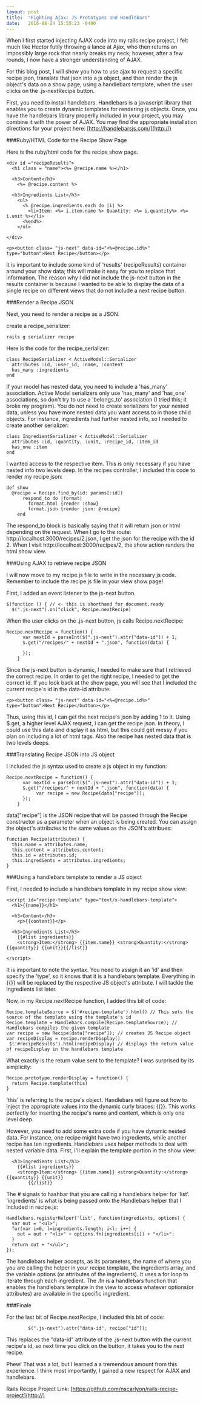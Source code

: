 ```yaml
---
layout: post
title:  "Fighting Ajax: JS Prototypes and Handlebars"
date:   2016-08-24 15:55:23 -0400
---
```


When I first started injecting AJAX code into my rails recipe project, I felt much like Hector futily throwing a lance at Ajax, who then returns an impossibly large rock that nearly breaks my neck; however, after a few rounds, I now have a stronger understanding of AJAX. 

For this blog post, I will show you how to use ajax to request a specific recipe json, translate that json into a js object, and then render the js object's data on a show page, using a handlebars template, when the user clicks on the .js-nextRecipe button. 

First, you need to install handlebars. Handlebars is a javascript library that enables you to create dynamic templates for rendering js objects. Once, you have the handlebars library properlly included in your project, you may combine it with the power of AJAX. You may find the appropriate installation directions for your project here: [http://handlebarsjs.com/](http://) 

###Ruby/HTML Code for the Recipe Show Page

Here is the ruby/html code for the recipe show page.

```
<div id ="recipeResults">
  <h1 class = "name"><%= @recipe.name %></h1>

  <h3>Content</h3>
    <%= @recipe.content %>

  <h3>Ingredients List</h3>
    <ul>
      <% @recipe.ingredients.each do |i| %>
        <li>Item: <%= i.item.name %> Quantity: <%= i.quantity%> <%= i.unit %></li>
      <%end%>
    </ul>

</div>

<p><button class= "js-next" data-id="<%=@recipe.id%>" type="button">Next Recipe</button></p>
```

It is important to include some kind of 'results' (recipeResults) container around your show data; this will make it easy for you to replace that information. The reason why I did not include the js-next button in the results container is because I wanted to be able to display the data of a single recipe on different views that do not include a next recipe button.

###Render a Recipe JSON

Next, you need to render a recipe as a JSON. 

create a recipe_serializer: 

```
rails g serializer recipe
```

Here is the code for the recipe_serializer: 

```
class RecipeSerializer < ActiveModel::Serializer
  attributes :id, :user_id, :name, :content
  has_many :ingredients
end
```

If your model has nested data, you need to include a 'has_many' association. Active Model serializers only use 'has_many' and 'has_one' associations, so don't try to use a 'belongs_to' association (I tried this; it broke my program). You do not need to create serializers for your nested data, unless you have more nested data you want access to in those child objects. For instance, ingredients had further nested info, so I needed to create another serializer:

```
class IngredientSerializer < ActiveModel::Serializer
  attributes :id, :quantity, :unit, :recipe_id, :item_id
  has_one :item
end
```

I wanted access to the respective item. This is only necessary if you have nested info two levels deep. In the recipes controller, I included this code to render my recipe json:

```
def show
  @recipe = Recipe.find_by(id: params[:id])
      respond_to do |format|
        format.html {render :show}
        format.json {render json: @recipe}
    end
```

The respond_to block is basically saying that it will return json or html depending on the request. When I go to the route: http://localhost:3000/recipes/2.json, I get the json for the recipe with the id 2. When I visit http://localhost:3000/recipes/2, the show action renders the html show view.

###Using AJAX to retrieve recipe JSON 

I will now move to my recipe.js file to write in the necessary js code. Remember to include the recipe.js file in your view show page! 

First, I added an event listener to the js-next button.

```
$(function () { // <- this is shorthand for document.ready
  $(".js-next").on("click", Recipe.nextRecipe)
```

 When the user clicks on the .js-next button, js calls Recipe.nextRecipe: 

```
Recipe.nextRecipe = function() {
      var nextId = parseInt($(".js-next").attr("data-id")) + 1;
      $.get("/recipes/" + nextId + ".json", function(data) {

      });
    }

```

Since the js-next button is dynamic, I needed to make sure that I retrieved the correct recipe. In order to get the right recipe, I needed to get the correct id. If you look back at the show page, you will see that I included the current recipe's id in the data-id attribute: 

```
<p><button class= "js-next" data-id="<%=@recipe.id%>" type="button">Next Recipe</button></p>
```

Thus, using this id, I can get the next recipe's json by adding 1 to it. Using $.get, a higher level AJAX request, I can get the recipe json. In theory, I could use this data and display it as html, but this could get messy if you plan on including a lot of html tags. Also the recipe has nested data that is two levels deeps. 

###Translating Recipe JSON into JS object

I included the js syntax used to create a js object in my function:

```
Recipe.nextRecipe = function() {
      var nextId = parseInt($(".js-next").attr("data-id")) + 1;
      $.get("/recipes/" + nextId + ".json", function(data) {
           var recipe = new Recipe(data["recipe"]);
      });
    }
```

data["recipe"] is the JSON recipe that will be passed through the Recipe constructor as a parameter when an object is being created. You can assign the object's attributes to the same values as the JSON's attribues:

```
function Recipe(attributes) {
  this.name = attributes.name;
  this.content = attributes.content;
  this.id = attributes.id;
  this.ingredients = attributes.ingredients;
}
```

###Using a handlebars template to render a JS object

First, I needed to include a handlebars template in my recipe show view:

```
<script id="recipe-template" type="text/x-handlebars-template">
  <h1>{{name}}</h1>

  <h3>Content</h3>
    <p>{{content}}</p>

  <h3>Ingredients List</h3>
    {{#list ingredients}}
    <strong>Item:</strong> {{item.name}} <strong>Quantity:</strong> {{quantity}} {{unit}}{{/list}}

</script>
```

It is important to note the syntax. You need to assign it an 'id' and then specify the 'type', so it knows that it is a handlebars template. Everything in {{}} will be replaced by the respective JS object's attribute. I will tackle the ingredients list later.

Now, in my Recipe.nextRecipe function, I added this bit of code:

```
Recipe.templateSource = $('#recipe-template').html() // This sets the source of the template using the template's id
Recipe.template = Handlebars.compile(Recipe.templateSource); // Handlebars compiles the given template
var recipe = new Recipe(data["recipe"]); // creates JS Recipe object
var recipeDisplay = recipe.renderDisplay() 
 $('#recipeResults').html(recipeDisplay) // displays the return value of recipeDisplay in the handlebars template 
```

What exactly is the return value sent to the template? I was surprised by its simplicity:

```
Recipe.prototype.renderDisplay = function() {
  return Recipe.template(this) 
}
```

'this' is referring to the recipe's object. Handlebars will figure out how to inject the appropriate values into the dynamic curly braces: {{}}. This works perfectly for inserting the recipe's name and content, which is only one level deep. 

However, you need to add some extra code if you have dynamic nested data. For instance, one recipe might have two ingredients, while another recipe has ten ingredients. Handlebars uses helper methods to deal with nested variable data. First, I'll explain the template portion in the show view:

```
  <h3>Ingredients List</h3>
    {{#list ingredients}}
    <strong>Item:</strong> {{item.name}} <strong>Quantity:</strong> {{quantity}} {{unit}}
		{{/list}}
```

The # signals to hashbar that you are calling a handlebars helper for 'list'. 'ingredients' is what is being passed onto the Handlebars helper that I included in recipe.js:

```
Handlebars.registerHelper('list', function(ingredients, options) {
  var out = "<ul>";
  for(var i=0, l=ingredients.length; i<l; i++) {
    out = out + "<li>" + options.fn(ingredients[i]) + "</li>";
  }
  return out + "</ul>";
});
```

The handlebars helper accepts, as its parameters, the name of where you you are calling the helper in your recipe template, the ingredients array, and the variable options (or attributes of the ingredients). It uses a for loop to iterate through each ingredient. The .fn is a handlebars function that enables the handlebars template in the view to access whatever options(or attributes) are available in the specific ingredient.

###Finale

For the last bit of Recipe.nextRecipe, I included this bit of code:

```
        $(".js-next").attr("data-id", recipe["id"]);
```

This replaces the "data-id" attribute of the .js-next button with the current recipe's id, so next time you click on the button, it takes you to the next recipe.

Phew! That was a lot, but I learned a a tremendous amount from this experience. I think most importantly, I gained a new respect for AJAX and handlebars.


Rails Recipe Project Link: [https://github.com/nscarlyon/rails-recipe-project](http://)

